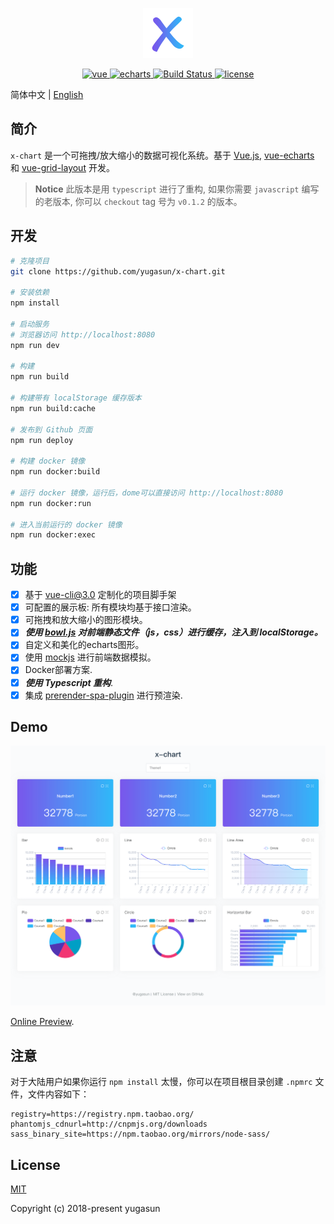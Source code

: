 <p align="center">
  <img width="80" src="./logo.png">
</p>

<p align="center">
  <a href="https://github.com/vuejs/vue">
    <img src="https://img.shields.io/badge/vue-2.5.16-brightgreen.svg" alt="vue">
  </a>
  <a href="https://github.com/apache/incubator-echarts">
    <img src="https://img.shields.io/badge/echarts-4.1.0-brightgreen.svg" alt="echarts">
  </a>
  <a href="https://travis-ci.org/yugasun/x-chart" rel="nofollow">
    <img src="https://travis-ci.org/yugasun/x-chart.svg?branch=dev" alt="Build Status">
  </a>
  <a href="https://github.com/yugasun/x-chart/blob/master/LICENSE">
    <img src="https://img.shields.io/github/license/mashape/apistatus.svg" alt="license">
  </a>
</p>

简体中文 | [English](./README.md)

## 简介

`x-chart` 是一个可拖拽/放大缩小的数据可视化系统。基于 [Vue.js](https://github.com/vuejs/vue), [vue-echarts](https://github.com/ecomfe/vue-echarts) 和 [vue-grid-layout](https://github.com/yugasun/vue-grid-layout/tree/pro/compass) 开发。

> **Notice** 此版本是用 `typescript` 进行了重构, 如果你需要 `javascript` 编写的老版本, 你可以 `checkout` tag 号为 `v0.1.2` 的版本。

## 开发

``` bash
# 克隆项目
git clone https://github.com/yugasun/x-chart.git

# 安装依赖
npm install

# 启动服务
# 浏览器访问 http://localhost:8080
npm run dev

# 构建
npm run build

# 构建带有 localStorage 缓存版本
npm run build:cache

# 发布到 Github 页面
npm run deploy

# 构建 docker 镜像
npm run docker:build

# 运行 docker 镜像，运行后，dome可以直接访问 http://localhost:8080
npm run docker:run

# 进入当前运行的 docker 镜像
npm run docker:exec
```

## 功能

- [x] 基于 [vue-cli@3.0](https://github.com/vuejs/vue-cli) 定制化的项目脚手架
- [x] 可配置的展示板: 所有模块均基于接口渲染。
- [x] 可拖拽和放大缩小的图形模块。
- [x] _**使用 [bowl.js](https://github.com/ElemeFE/bowl) 对前端静态文件（js，css）进行缓存，注入到 localStorage。**_
- [x] 自定义和美化的echarts图形。
- [x] 使用 [mockjs](https://github.com/nuysoft/Mock) 进行前端数据模拟。
- [x] Docker部署方案.
- [x] _**使用 Typescript 重构**_.
- [x] 集成 [prerender-spa-plugin](https://github.com/chrisvfritz/prerender-spa-plugin) 进行预渲染.

## Demo

![x-chart](./demo/1.png)

[Online Preview](http://yugasun.github.io/x-chart/).

## 注意

对于大陆用户如果你运行 `npm install` 太慢，你可以在项目根目录创建 `.npmrc` 文件，文件内容如下：

```shell
registry=https://registry.npm.taobao.org/
phantomjs_cdnurl=http://cnpmjs.org/downloads
sass_binary_site=https://npm.taobao.org/mirrors/node-sass/
```

## License

[MIT](./LICENSE)

Copyright (c) 2018-present yugasun
